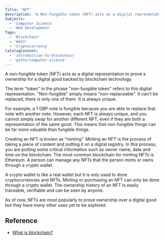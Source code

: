 ```yaml
---
Title: 'NFT'
Description: 'A Non-fungible token (NFT) acts as a digital representation to prove a ownership for a digital good backed by blockchain technology.'
Subjects:
  - 'Computer Science'
  - 'Web Development'
Tags:
  - 'Blockchain'
  - 'Web3'
  - 'Cryptocurrency'
CatalogContent:
  - 'introduction-to-blockchain'
  - 'paths/computer-science'
---
```


A non-fungible token (NFT) acts as a digital representation to prove a ownership for a digital good backed by blockchain technology.

The term "token" in the phrase "non-fungible token" refers to this digital representation. "Non-fungible" simply means "non-replaceable". It can't be replaced, there is only one of them. It is always unique.

For example, a 1 GBP note is fungible because you are able to replace that note with another note. However, each NFT is always unique, and you cannot simply swap for another different NFT, even if they are both a representation of the same good. This means that non-fungible things can be far more valuable than fungible things.

Creating an NFT is known as “minting”. Minting an NFT is the process of taking a piece of content and putting it on a digital registry. In this process, you are putting some critical information such as owner name, date and time on the blockchain. The most common blockchain for minting NFTs is Ethereum. A person can manage any NFTs that the person mints or owns through a crypto wallet.

A crypto wallet is like a real wallet but it is only used to store cryptocurrencies and NFTs. Minting or purchasing an NFT can only be done through a crypto wallet. The ownership history of an NFT is easily traceable, verifiable and can be seen by anyone.

As of now, NFTs are most popularly to prove ownership over a digital good but they have many other uses yet to be explored.

## Reference

- [What is blockchain?](https://www.codecademy.com/resources/blog/what-is-blockchain/)
